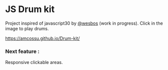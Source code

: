# JS Drum kit

Project inspired of javascript30 by [@wesbos](https://github.com/wesbos) (work in progress). Click in the image to play drums.

https://amcossu.github.io/Drum-kit/

### Next feature :

Responsive clickable areas.

